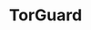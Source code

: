 ---
title: TorGuard
description: Buy a VPN with Bitcoin.
homepage: https://torguard.net/
altFor: ['cyberghost-vpn', 'expressvpn', 'frootvpn', 'private-internet-access', 'perfect-privacy']
---